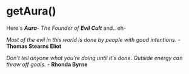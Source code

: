 # getAura()

Here's _**Aura**_- _The Founder of **Evil Cult**_ and.. eh-

_Most of the evil in this world is done by people with good intentions._ - **Thomas Stearns Eliot**

_Don't tell anyone what you're doing until it's done. Outside energy can throw off goals._ - **Rhonda Byrne**
